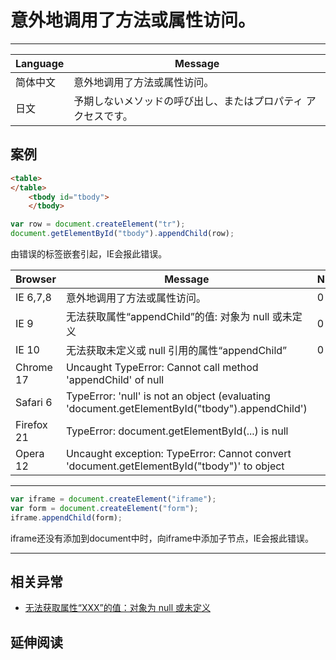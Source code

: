 
# 意外地调用了方法或属性访问。

----

| Language | Message                      |
|----------|------------------------------|
| 简体中文 | 意外地调用了方法或属性访问。 |
| 日文 | 予期しないメソッドの呼び出し、またはプロパティ アクセスです。 |

## 案例

```html
<table>
</table>
    <tbody id="tbody">
    </tbody>
```

```javascript
var row = document.createElement("tr");
document.getElementById("tbody").appendChild(row);
```
由错误的标签嵌套引起，IE会报此错误。

| Browser    | Message                                                                                        | Number |
|------------|------------------------------------------------------------------------------------------------|--------|
| IE 6,7,8   | 意外地调用了方法或属性访问。                                                                   | 0      |
| IE 9       | 无法获取属性“appendChild”的值: 对象为 null 或未定义                                          | 0      |
| IE 10      | 无法获取未定义或 null 引用的属性“appendChild”                                                | 0      |
| Chrome 17  | Uncaught TypeError: Cannot call method 'appendChild' of null                                   |        |
| Safari 6   | TypeError: 'null' is not an object (evaluating 'document.getElementById("tbody").appendChild') |        |
| Firefox 21 | TypeError: document.getElementById(...) is null                                                |        |
| Opera 12   | Uncaught exception: TypeError: Cannot convert 'document.getElementById("tbody")' to object     |        |



----

```javascript
var iframe = document.createElement("iframe");
var form = document.createElement("form");
iframe.appendChild(form);
```
iframe还没有添加到document中时，向iframe中添加子节点，IE会报此错误。

----

## 相关异常

* [无法获取属性“XXX”的值：对象为 null 或未定义](./unable-to-get-value-of-the-property-xxx-object-is-null-or-undefined.md)

## 延伸阅读
